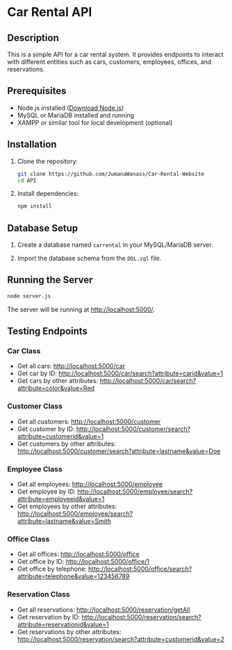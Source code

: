 
# Car Rental API

## Description

This is a simple API for a car rental system. It provides endpoints to interact with different entities such as cars, customers, employees, offices, and reservations.

## Prerequisites

- Node.js installed ([Download Node.js](https://nodejs.org/))
- MySQL or MariaDB installed and running
- XAMPP or similar tool for local development (optional)

## Installation

1. Clone the repository:

   ```bash
   git clone https://github.com/JumanaWanass/Car-Rental-Website
   cd API
   ```

2. Install dependencies:

   ```bash
   npm install
   ```

## Database Setup

1. Create a database named `carrental` in your MySQL/MariaDB server.

2. Import the database schema from the `DDL.sql` file.

## Running the Server

```bash
node server.js
```

The server will be running at [http://localhost:5000/](http://localhost:5000/).

## Testing Endpoints

### Car Class

- Get all cars: [http://localhost:5000/car](http://localhost:5000/car)
- Get car by ID: [http://localhost:5000/car/search?attribute=carid&value=1](http://localhost:5000/car/search?attribute=carid&value=1)
- Get cars by other attributes: [http://localhost:5000/car/search?attribute=color&value=Red](http://localhost:5000/car/search?attribute=color&value=Red)

### Customer Class

- Get all customers: [http://localhost:5000/customer](http://localhost:5000/customer)
- Get customer by ID: [http://localhost:5000/customer/search?attribute=customerid&value=1](http://localhost:5000/customer/search?attribute=customerid&value=1)
- Get customers by other attributes: [http://localhost:5000/customer/search?attribute=lastname&value=Doe](http://localhost:5000/customer/search?attribute=lastname&value=Doe)

### Employee Class

- Get all employees: [http://localhost:5000/employee](http://localhost:5000/employee)
- Get employee by ID: [http://localhost:5000/employee/search?attribute=employeeid&value=1](http://localhost:5000/employee/search?attribute=employeeid&value=1)
- Get employees by other attributes: [http://localhost:5000/employee/search?attribute=lastname&value=Smith](http://localhost:5000/employee/search?attribute=lastname&value=Smith)

### Office Class

- Get all offices: [http://localhost:5000/office](http://localhost:5000/office)
- Get office by ID: [http://localhost:5000/office/1](http://localhost:5000/office/1)
- Get office by telephone: [http://localhost:5000/office/search?attribute=telephone&value=123456789](http://localhost:5000/office/search?attribute=telephone&value=123456789)

### Reservation Class

- Get all reservations: [http://localhost:5000/reservation/getAll](http://localhost:5000/reservation/getAll)
- Get reservation by ID: [http://localhost:5000/reservation/search?attribute=reservationid&value=1](http://localhost:5000/reservation/search?attribute=reservationid&value=1)
- Get reservations by other attributes: [http://localhost:5000/reservation/search?attribute=customerid&value=2](http://localhost:5000/reservation/search?attribute=customerid&value=2)

